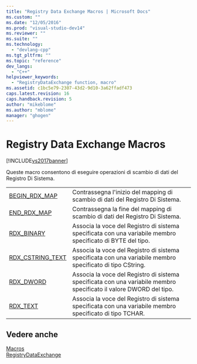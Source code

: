 ```yaml
---
title: "Registry Data Exchange Macros | Microsoft Docs"
ms.custom: ""
ms.date: "12/05/2016"
ms.prod: "visual-studio-dev14"
ms.reviewer: ""
ms.suite: ""
ms.technology: 
  - "devlang-cpp"
ms.tgt_pltfrm: ""
ms.topic: "reference"
dev_langs: 
  - "C++"
helpviewer_keywords: 
  - "RegistryDataExchange function, macro"
ms.assetid: c1bc5e79-2307-43d2-9d10-3a62ffadf473
caps.latest.revision: 16
caps.handback.revision: 5
author: "mikeblome"
ms.author: "mblome"
manager: "ghogen"
---
```

# Registry Data Exchange Macros
[!INCLUDE[vs2017banner](../../assembler/inline/includes/vs2017banner.md)]

Queste macro consentono di eseguire operazioni di scambio di dati del Registro Di Sistema.  
  
|||  
|-|-|  
|[BEGIN\_RDX\_MAP](../Topic/BEGIN_RDX_MAP.md)|Contrassegna l'inizio del mapping di scambio di dati del Registro Di Sistema.|  
|[END\_RDX\_MAP](../Topic/END_RDX_MAP.md)|Contrassegna la fine del mapping di scambio di dati del Registro Di Sistema.|  
|[RDX\_BINARY](../Topic/RDX_BINARY.md)|Associa la voce del Registro di sistema specificata con una variabile membro specificato di BYTE del tipo.|  
|[RDX\_CSTRING\_TEXT](../Topic/RDX_CSTRING_TEXT.md)|Associa la voce del Registro di sistema specificata con una variabile membro specificato di tipo CString.|  
|[RDX\_DWORD](../Topic/RDX_DWORD.md)|Associa la voce del Registro di sistema specificata con una variabile membro specificato il valore DWORD del tipo.|  
|[RDX\_TEXT](../Topic/RDX_TEXT.md)|Associa la voce del Registro di sistema specificata con una variabile membro specificato di tipo TCHAR.|  
  
## Vedere anche  
 [Macros](../../atl/reference/atl-macros.md)   
 [RegistryDataExchange](../Topic/RegistryDataExchange.md)